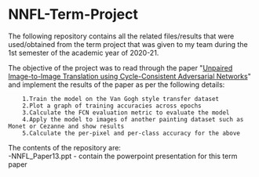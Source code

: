 # NNFL-Term-Project
The following repository contains all the related files/results that were used/obtained from the term project that was given to my team during the 1st semester of the academic year of 2020-21.  

The objective of the project was to read through the paper "[Unpaired Image-to-Image Translation using Cycle-Consistent Adversarial Networks](https://arxiv.org/pdf/1703.10593.pdf)" and implement the results of the paper as per the following details:  

        1.Train the model on the Van Gogh style transfer dataset 
        2.Plot a graph of training accuracies across epochs
        3.Calculate the FCN evaluation metric to evaluate the model
        4.Apply the model to images of another painting dataset such as Monet or Cezanne and show results
        5.Calculate the per-pixel and per-class accuracy for the above

The contents of the repository are:  
        -NNFL_Paper13.ppt - contain the powerpoint presentation for this term paper 
